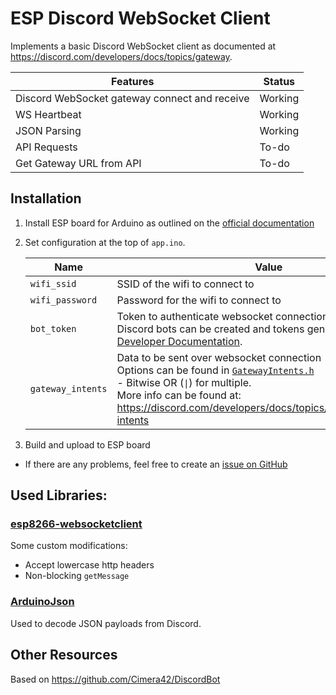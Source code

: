 # ESP Discord WebSocket Client

Implements a basic Discord WebSocket client as documented at https://discord.com/developers/docs/topics/gateway.

|Features|Status|
|-|-|
|Discord WebSocket gateway connect and receive|Working|
|WS Heartbeat|Working|
|JSON Parsing|Working|
|API Requests|To-do|
|Get Gateway URL from API|To-do|

## Installation

1. Install ESP board for Arduino as outlined on the [official documentation](https://arduino-esp8266.readthedocs.io/en/latest/installing.html)

2. Set configuration at the top of `app.ino`.

    |Name|Value|
    |-|-|
    |`wifi_ssid`|SSID of the wifi to connect to|
    |`wifi_password`|Password for the wifi to connect to|
    |`bot_token`|Token to authenticate websocket connection<br/>Discord bots can be created and tokens generated at the [Developer Documentation](https://discord.com/developers/applications).|
    |`gateway_intents`|Data to be sent over websocket connection<br/>Options can be found in [`GatewayIntents.h`](./GatewayIntents.h)<br/>  - Bitwise OR (`\|`) for multiple.<br/>More info can be found at: https://discord.com/developers/docs/topics/gateway#gateway-intents|


3. Build and upload to ESP board

- If there are any problems, feel free to create an [issue on GitHub](https://github.com/Cimera42/esp-discord-client/issues)

## Used Libraries:
### [esp8266-websocketclient](https://github.com/hellerchr/esp8266-websocketclient)
Some custom modifications:
- Accept lowercase http headers
- Non-blocking `getMessage`

### [ArduinoJson](https://github.com/bblanchon/ArduinoJson)
Used to decode JSON payloads from Discord.

## Other Resources

Based on https://github.com/Cimera42/DiscordBot
